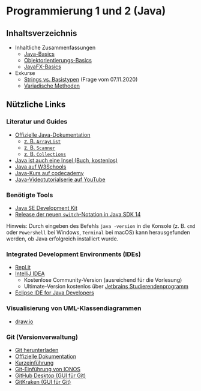 # Programmierung 1 und 2 (Java)
## Inhaltsverzeichnis
- Inhaltliche Zusammenfassungen
    - [Java-Basics](Zusammenfassung/Java-Basics.md)
    - [Objektorientierungs-Basics](Zusammenfassung/OOP-Basics.md)
    - [JavaFX-Basics](Zusammenfassung/JavaFX-Basics.md)
- Exkurse
    - [Strings vs. Basistypen](Exkurse/Strings%20vs.%20Basistypen.md) (Frage vom 07.11.2020)
    - [Variadische Methoden](Exkurse/Variadische%20Methoden.md)
    
## Nützliche Links

### Literatur und Guides
- [Offizielle Java-Dokumentation](https://docs.oracle.com/en/java/javase/15/)
    - [z. B. `ArrayList`](https://docs.oracle.com/en/java/javase/15/docs/api/java.base/java/util/ArrayList.html)
    - [z. B. `Scanner`](https://docs.oracle.com/en/java/javase/15/docs/api/java.base/java/util/Scanner.html)
    - [z. B. `Collections`](https://docs.oracle.com/en/java/javase/15/docs/api/java.base/java/util/Collections.html)
- [Java ist auch eine Insel (Buch, kostenlos)](http://openbook.rheinwerk-verlag.de/javainsel/)
- [Java auf W3Schools](https://www.w3schools.com/java/default.asp)
- [Java-Kurs auf codecademy](https://www.codecademy.com/learn/learn-java)
- [Java-Videotutorialserie auf YouTube](https://www.youtube.com/watch?v=EDDJQojQzyM&list=PLgZuSc7xewde9zlJjmbLci0w9lV5BbCHE)

### Benötigte Tools
- [Java SE Development Kit](https://www.oracle.com/java/technologies/javase-jdk15-downloads.html)
- [Release der neuen `switch`-Notation in Java SDK 14](https://openjdk.java.net/jeps/361)

Hinweis: Durch eingeben des Befehls `java -version` in die Konsole (z. B. `cmd` oder `Powershell` bei Windows, `Terminal` bei macOS) kann herausgefunden werden, ob Java erfolgreich installiert wurde.

### Integrated Development Environments (IDEs)
- [Repl.it](https://repl.it/)
- [IntelliJ IDEA](https://www.jetbrains.com/idea/)
    - Kostenlose Community-Version (ausreichend für die Vorlesung)
    - Ultimate-Version kostenlos über [Jetbrains Studierendenprogramm](https://www.jetbrains.com/community/education/#students)
- [Eclipse IDE for Java Developers](https://www.eclipse.org/downloads/packages/)

### Visualisierung von UML-Klassendiagrammen
- [draw.io](https://app.diagrams.net/)

### Git (Versionverwaltung)
- [Git herunterladen](https://git-scm.com/downloads)
- [Offizielle Dokumentation](https://git-scm.com/doc)
- [Kurzeinführung](https://rogerdudler.github.io/git-guide/index.de.html)
- [Git-Einführung von IONOS](https://www.ionos.de/digitalguide/websites/web-entwicklung/git-tutorial/)
- [GitHub Desktop (GUI für Git)](https://desktop.github.com/)
- [GitKraken (GUI für Git)](https://www.gitkraken.com/)
